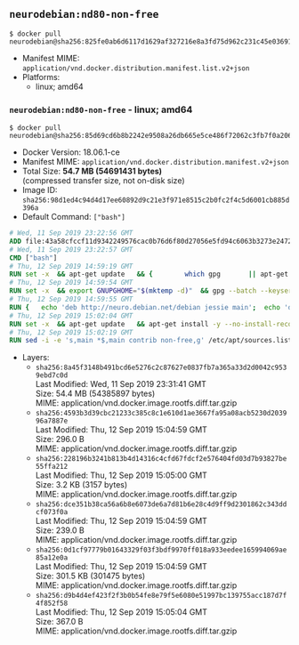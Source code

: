 ## `neurodebian:nd80-non-free`

```console
$ docker pull neurodebian@sha256:825fe0ab6d6117d1629af327216e8a3fd75d962c231c45e03691e35f571ef208
```

-	Manifest MIME: `application/vnd.docker.distribution.manifest.list.v2+json`
-	Platforms:
	-	linux; amd64

### `neurodebian:nd80-non-free` - linux; amd64

```console
$ docker pull neurodebian@sha256:85d69cd6b8b2242e9508a26db665e5ce486f72062c3fb7f0a206663da40acce7
```

-	Docker Version: 18.06.1-ce
-	Manifest MIME: `application/vnd.docker.distribution.manifest.v2+json`
-	Total Size: **54.7 MB (54691431 bytes)**  
	(compressed transfer size, not on-disk size)
-	Image ID: `sha256:98d1ed4c94d4d17ee60892d9c21e3f971e8515c2b0fc2f4c5d6001cb885d396a`
-	Default Command: `["bash"]`

```dockerfile
# Wed, 11 Sep 2019 23:22:56 GMT
ADD file:43a58cfccf11d9342249576cac0b76d6f80d27056e5fd94c6063b3273e24729c in / 
# Wed, 11 Sep 2019 23:22:57 GMT
CMD ["bash"]
# Thu, 12 Sep 2019 14:59:19 GMT
RUN set -x 	&& apt-get update 	&& { 		which gpg 		|| apt-get install -y --no-install-recommends gnupg 	; } 	&& { 		gpg --version | grep -q '^gpg (GnuPG) 1\.' 		|| apt-get install -y --no-install-recommends dirmngr 	; } 	&& rm -rf /var/lib/apt/lists/*
# Thu, 12 Sep 2019 14:59:54 GMT
RUN set -x 	&& export GNUPGHOME="$(mktemp -d)" 	&& gpg --batch --keyserver ha.pool.sks-keyservers.net --recv-keys DD95CC430502E37EF840ACEEA5D32F012649A5A9 	&& gpg --batch --export DD95CC430502E37EF840ACEEA5D32F012649A5A9 > /etc/apt/trusted.gpg.d/neurodebian.gpg 	&& rm -rf "$GNUPGHOME" 	&& apt-key list | grep neurodebian
# Thu, 12 Sep 2019 14:59:55 GMT
RUN { 	echo 'deb http://neuro.debian.net/debian jessie main'; 	echo 'deb http://neuro.debian.net/debian data main'; 	echo '#deb-src http://neuro.debian.net/debian-devel jessie main'; } > /etc/apt/sources.list.d/neurodebian.sources.list
# Thu, 12 Sep 2019 15:02:04 GMT
RUN set -x 	&& apt-get update 	&& apt-get install -y --no-install-recommends neurodebian-freeze eatmydata 	&& ln -s /usr/bin/eatmydata /usr/local/bin/apt-get 	&& rm -rf /var/lib/apt/lists/*
# Thu, 12 Sep 2019 15:02:19 GMT
RUN sed -i -e 's,main *$,main contrib non-free,g' /etc/apt/sources.list.d/neurodebian.sources.list /etc/apt/sources.list
```

-	Layers:
	-	`sha256:8a45f3148b491bcd6e5276c2c87627e0837fb7a365a33d2d0042c9539ebd7c0d`  
		Last Modified: Wed, 11 Sep 2019 23:31:41 GMT  
		Size: 54.4 MB (54385897 bytes)  
		MIME: application/vnd.docker.image.rootfs.diff.tar.gzip
	-	`sha256:4593b3d39cbc21233c385c8c1e610d1ae3667fa95a08acb5230d203996a7887e`  
		Last Modified: Thu, 12 Sep 2019 15:04:59 GMT  
		Size: 296.0 B  
		MIME: application/vnd.docker.image.rootfs.diff.tar.gzip
	-	`sha256:228196b3241b813b4d14316c4cfd67fdcf2e576404fd03d7b93827be55ffa212`  
		Last Modified: Thu, 12 Sep 2019 15:05:00 GMT  
		Size: 3.2 KB (3157 bytes)  
		MIME: application/vnd.docker.image.rootfs.diff.tar.gzip
	-	`sha256:dce351b38ca56a6b8e6073de6a7d81b6e28c4d9ff9d2301862c343ddcf073f0a`  
		Last Modified: Thu, 12 Sep 2019 15:04:59 GMT  
		Size: 239.0 B  
		MIME: application/vnd.docker.image.rootfs.diff.tar.gzip
	-	`sha256:0d1cf97779b01643329f03f3bdf9970ff018a933eedee165994069ae85a12e0a`  
		Last Modified: Thu, 12 Sep 2019 15:04:59 GMT  
		Size: 301.5 KB (301475 bytes)  
		MIME: application/vnd.docker.image.rootfs.diff.tar.gzip
	-	`sha256:d9b4d4ef423f2f3b0b54fe8e79f5e6080e51997bc139755acc187d7f4f852f58`  
		Last Modified: Thu, 12 Sep 2019 15:05:04 GMT  
		Size: 367.0 B  
		MIME: application/vnd.docker.image.rootfs.diff.tar.gzip
